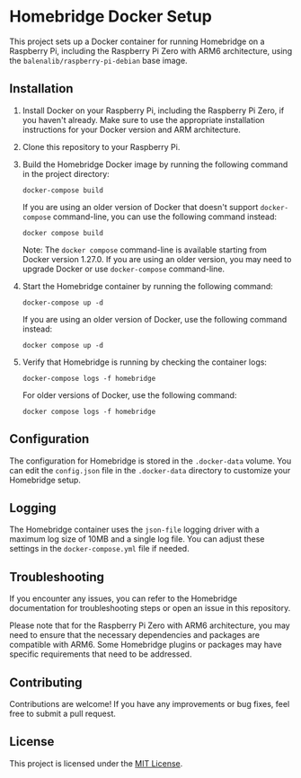 # Homebridge Docker Setup

This project sets up a Docker container for running Homebridge on a Raspberry Pi, including the Raspberry Pi Zero with ARM6 architecture, using the `balenalib/raspberry-pi-debian` base image.

## Installation

1. Install Docker on your Raspberry Pi, including the Raspberry Pi Zero, if you haven't already. Make sure to use the appropriate installation instructions for your Docker version and ARM architecture.

2. Clone this repository to your Raspberry Pi.

3. Build the Homebridge Docker image by running the following command in the project directory:
    ```shell
    docker-compose build
    ```

   If you are using an older version of Docker that doesn't support `docker-compose` command-line, you can use the following command instead:
    ```shell
    docker compose build
    ```

   Note: The `docker compose` command-line is available starting from Docker version 1.27.0. If you are using an older version, you may need to upgrade Docker or use `docker-compose` command-line.

4. Start the Homebridge container by running the following command:
    ```shell
    docker-compose up -d
    ```

   If you are using an older version of Docker, use the following command instead:
    ```shell
    docker compose up -d
    ```

5. Verify that Homebridge is running by checking the container logs:
    ```shell
    docker-compose logs -f homebridge
    ```

   For older versions of Docker, use the following command:
    ```shell
    docker compose logs -f homebridge
    ```

## Configuration

The configuration for Homebridge is stored in the `.docker-data` volume. You can edit the `config.json` file in the `.docker-data` directory to customize your Homebridge setup.

## Logging

The Homebridge container uses the `json-file` logging driver with a maximum log size of 10MB and a single log file. You can adjust these settings in the `docker-compose.yml` file if needed.

## Troubleshooting

If you encounter any issues, you can refer to the Homebridge documentation for troubleshooting steps or open an issue in this repository.

Please note that for the Raspberry Pi Zero with ARM6 architecture, you may need to ensure that the necessary dependencies and packages are compatible with ARM6. Some Homebridge plugins or packages may have specific requirements that need to be addressed.

## Contributing

Contributions are welcome! If you have any improvements or bug fixes, feel free to submit a pull request.

## License

This project is licensed under the [MIT License](LICENSE).

